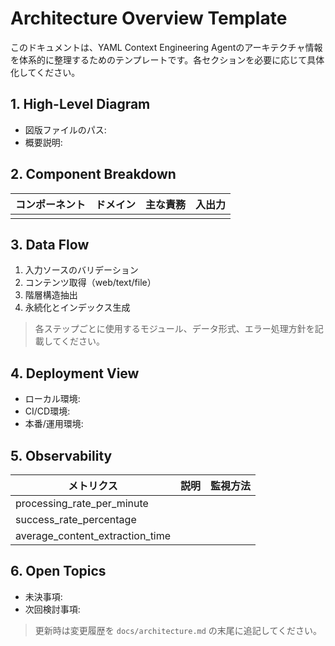 # Architecture Overview Template

このドキュメントは、YAML Context Engineering Agentのアーキテクチャ情報を体系的に整理するためのテンプレートです。各セクションを必要に応じて具体化してください。

## 1. High-Level Diagram
- 図版ファイルのパス:
- 概要説明:

## 2. Component Breakdown
| コンポーネント | ドメイン | 主な責務 | 入出力 |
| -------------- | -------- | -------- | ------ |
| | | | |

## 3. Data Flow
1. 入力ソースのバリデーション
2. コンテンツ取得（web/text/file）
3. 階層構造抽出
4. 永続化とインデックス生成

> 各ステップごとに使用するモジュール、データ形式、エラー処理方針を記載してください。

## 4. Deployment View
- ローカル環境:
- CI/CD環境:
- 本番/運用環境:

## 5. Observability
| メトリクス | 説明 | 監視方法 |
| ---------- | ---- | -------- |
| processing_rate_per_minute | | |
| success_rate_percentage | | |
| average_content_extraction_time | | |

## 6. Open Topics
- 未決事項:
- 次回検討事項:

> 更新時は変更履歴を `docs/architecture.md` の末尾に追記してください。
